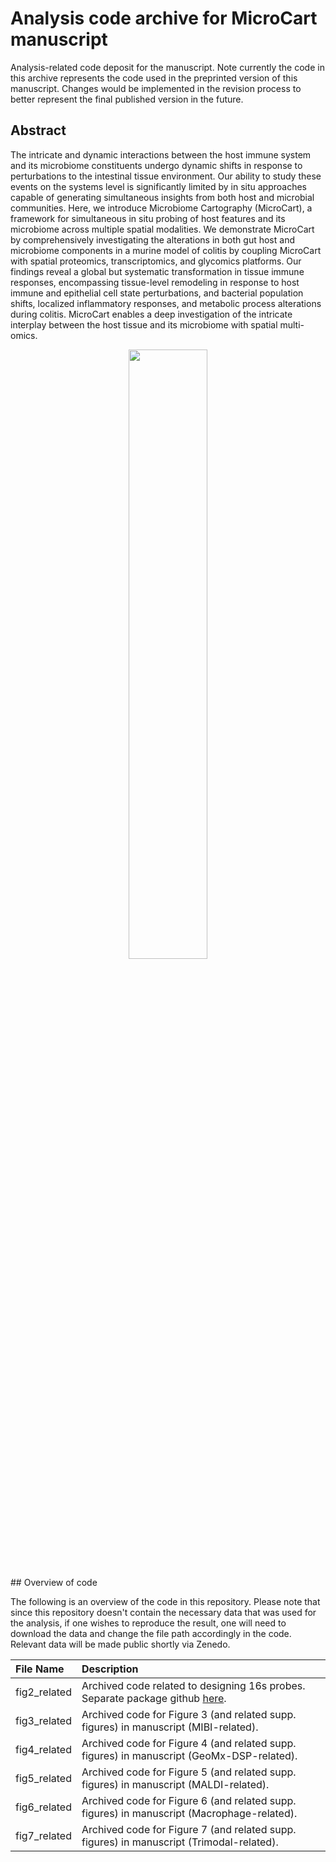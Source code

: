 # Analysis code archive for MicroCart manuscript
Analysis-related code deposit for the manuscript. Note currently the code in this archive represents the code used in the preprinted version of this manuscript. Changes would be implemented in the revision process to better represent the final published version in the future.

## Abstract
The intricate and dynamic interactions between the host immune system and its microbiome constituents undergo dynamic shifts in response to perturbations to the intestinal tissue environment. Our ability to study these events on the systems level is significantly limited by in situ approaches capable of generating simultaneous insights from both host and microbial communities. Here, we introduce Microbiome Cartography (MicroCart), a framework for simultaneous in situ probing of host features and its microbiome across multiple spatial modalities. We demonstrate MicroCart by comprehensively investigating the alterations in both gut host and microbiome components in a murine model of colitis by coupling MicroCart with spatial proteomics, transcriptomics, and glycomics platforms. Our findings reveal a global but systematic transformation in tissue immune responses, encompassing tissue-level remodeling in response to host immune and epithelial cell state perturbations, and bacterial population shifts, localized inflammatory responses, and metabolic process alterations during colitis. MicroCart enables a deep investigation of the intricate interplay between the host tissue and its microbiome with spatial multi-omics.
<p align="center"><img width=50%% src="[https://github.com/BokaiZhu/microbiomeFISH/blob/master/media/input_arb.png](https://github.com/BokaiZhu/microcart_analysis/blob/main/media/abstract1.png)"></p>
## Overview of code

The following is an overview of the code in this repository. Please note that since this repository doesn't contain the necessary data that was used for the analysis, if one wishes to reproduce the result, one will need to download the data and change the file path accordingly in the code. Relevant data will be made public shortly via Zenedo.

| File Name | Description |
| :---------- | :---------- |
| fig2_related | Archived code related to designing 16s probes. Separate package github [here](https://github.com/BokaiZhu/microbiomeFISH).   |
| fig3_related | Archived code for Figure 3 (and related supp. figures) in manuscript (MIBI-related).            |
| fig4_related | Archived code for Figure 4 (and related supp. figures) in manuscript (GeoMx-DSP-related).           |
| fig5_related | Archived code for Figure 5 (and related supp. figures) in manuscript (MALDI-related). |
| fig6_related | Archived code for Figure 6 (and related supp. figures) in manuscript (Macrophage-related). |
| fig7_related | Archived code for Figure 7 (and related supp. figures) in manuscript (Trimodal-related). |

